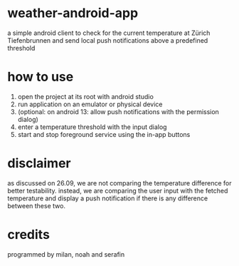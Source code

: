 # weather-android-app
a simple android client to check for the current temperature at Zürich 
Tiefenbrunnen and send local push notifications above a predefined threshold

# how to use
1. open the project at its root with android studio
2. run application on an emulator or physical device
3. (optional: on android 13: allow push notifications with the permission dialog)
4. enter a temperature threshold with the input dialog
5. start and stop foreground service using the in-app buttons

# disclaimer
as discussed on 26.09, we are not comparing the temperature difference for better testability. 
instead, we are comparing the user input with the fetched temperature and display a push notification
if there is any difference between these two.

# credits
programmed by milan, noah and serafin
